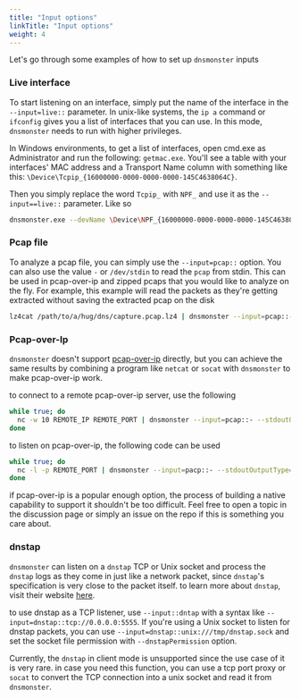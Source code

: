 ```yaml
---
title: "Input options"
linkTitle: "Input options"
weight: 4
---
```


Let's go through some examples of how to set up `dnsmonster` inputs

### Live interface

To start listening on an interface, simply put the name of the interface in the `--input=live::` parameter. In unix-like systems, the `ip a` command or `ifconfig` gives you a list of interfaces that you can use. In this mode, `dnsmonster` needs to run with higher privileges. 

In Windows environments, to get a list of interfaces, open cmd.exe as Administrator and run the following: `getmac.exe`. You'll see a table with your interfaces' MAC address and a Transport Name column with something like this: `\Device\Tcpip_{16000000-0000-0000-0000-145C4638064C}`.

Then you simply replace the word `Tcpip_` with `NPF_` and use it as the `--input==live::` parameter. Like so

```sh
dnsmonster.exe --devName \Device\NPF_{16000000-0000-0000-0000-145C4638064C}
```
### Pcap file

To analyze a pcap file, you can simply use the `--input=pcap::` option. You can also use the value `-` or `/dev/stdin` to read the `pcap` from stdin. This can be used in pcap-over-ip and zipped pcaps that you would like to analyze on the fly. For example, this example will read the packets as they're getting extracted without saving the extracted pcap on the disk

```sh
lz4cat /path/to/a/hug/dns/capture.pcap.lz4 | dnsmonster --input=pcap::- --stdoutOutputType=1
```

### Pcap-over-Ip

`dnsmonster` doesn't support [pcap-over-ip](https://www.netresec.com/?page=Blog&month=2011-09&post=Pcap-over-IP-in-NetworkMiner) directly, but you can achieve the same results by combining a program like `netcat` or `socat` with `dnsmonster` to make pcap-over-ip work. 

to connect to a remote pcap-over-ip server, use the following

```bash
while true; do
  nc -w 10 REMOTE_IP REMOTE_PORT | dnsmonster --input=pcap::- --stdoutOutputType=1
done
```

to listen on pcap-over-ip, the following code can be used

```bash
while true; do
  nc -l -p REMOTE_PORT | dnsmonster --input=pacp::- --stdoutOutputType=1
done
```

if pcap-over-ip is a popular enough option, the process of building a native capability to support it shouldn't be too difficult. Feel free to open a topic in the discussion page or simply an issue on the repo if this is something you care about. 

### dnstap

`dnsmonster` can listen on a `dnstap` TCP or Unix socket and process the `dnstap` logs as they come in just like a network packet, since `dnstap`'s specification is very close to the packet itself. to learn more about `dnstap`, visit their website [here](https://dnstap.info/). 

to use dnstap as a TCP listener, use `--input::dntap` with a syntax like `--input=dnstap::tcp://0.0.0.0:5555`. If you're using a Unix socket to listen for dnstap packets, you can use `--input=dnstap::unix:///tmp/dnstap.sock` and set the socket file permission with `--dnstapPermission` option. 

Currently, the `dnstap` in client mode is unsupported since the use case of it is very rare. in case you need this function, you can use a tcp port proxy or `socat` to convert the TCP connection into a unix socket and read it from `dnsmonster`. 
